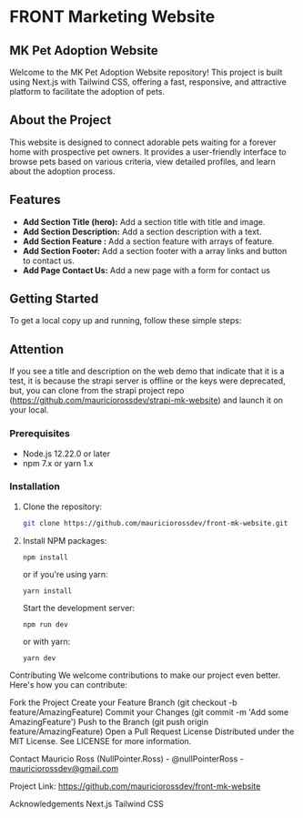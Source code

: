 # FRONT Marketing Website

## MK Pet Adoption Website

Welcome to the MK Pet Adoption Website repository! This project is built using Next.js with Tailwind CSS, offering a fast, responsive, and attractive platform to facilitate the adoption of pets.

## About the Project

This website is designed to connect adorable pets waiting for a forever home with prospective pet owners. It provides a user-friendly interface to browse pets based on various criteria, view detailed profiles, and learn about the adoption process.

## Features

- **Add Section Title (hero):** Add a section title with title and image.
- **Add Section Description:** Add a section description with a text.
- **Add Section Feature :** Add a section feature with arrays of feature.
- **Add Section Footer:** Add a section footer with a array links and button to contact us.
- **Add Page Contact Us:** Add a new page with a form for contact us

## Getting Started

To get a local copy up and running, follow these simple steps:

## Attention

If you see a title and description on the web demo that indicate that it is a test, it is because the strapi server is offline or the keys were deprecated, but, you can clone from the strapi project repo (https://github.com/mauriciorossdev/strapi-mk-website) and launch it on your local.

### Prerequisites

- Node.js 12.22.0 or later
- npm 7.x or yarn 1.x

### Installation

1. Clone the repository:
   ```sh
   git clone https://github.com/mauriciorossdev/front-mk-website.git

2. Install NPM packages:
    ```
    npm install
    ```
    or if you're using yarn:

    ```
    yarn install
    ```
    Start the development server:

    ```
    npm run dev
    ```
    or with yarn:
    ```
    yarn dev
    ```
Contributing
We welcome contributions to make our project even better. Here's how you can contribute:

Fork the Project
Create your Feature Branch (git checkout -b feature/AmazingFeature)
Commit your Changes (git commit -m 'Add some AmazingFeature')
Push to the Branch (git push origin feature/AmazingFeature)
Open a Pull Request
License
Distributed under the MIT License. See LICENSE for more information.

Contact
Mauricio Ross (NullPointer.Ross) - @nullPointerRoss - mauriciorossdev@gmail.com

Project Link: https://github.com/mauriciorossdev/front-mk-website

Acknowledgements
Next.js
Tailwind CSS

